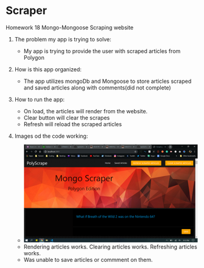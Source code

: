 # Scraper
Homework 18 Mongo-Mongoose
 Scraping website

1. The problem my app is trying to solve:
    - My app is trying to provide the user with scraped articles from Polygon

2. How is this app organized:
    - The app utilizes mongoDb and Mongoose to store articles scraped and saved articles along with comments(did not complete)

3. How to run the app:
    - On load, the articles will render from the website.
    - Clear button will clear the scrapes
    - Refresh will reload the scraped articles

4. Images od the code working:
    - ![Screenshot](polyscrape.png)
    - Rendering articles works. Clearing articles works. Refreshing articles works.
    - Was unable to save articles or commment on them.

    
